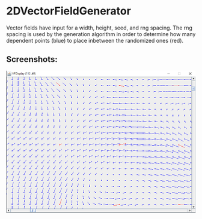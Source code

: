 
# 2DVectorFieldGenerator

Vector fields have input for a width, height, seed, and rng spacing. The rng spacing is used by the generation algorithm in order to determine how many dependent points (blue) to place inbetween the randomized ones (red).

## Screenshots:

![](markdown/generated_vf.png?raw=true "GUI of a generated Vector Field")